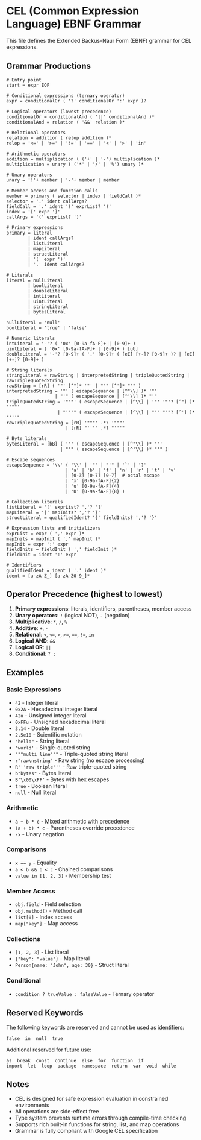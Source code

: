 # CEL (Common Expression Language) EBNF Grammar

This file defines the Extended Backus-Naur Form (EBNF) grammar for CEL expressions.

## Grammar Productions

```ebnf
# Entry point
start = expr EOF

# Conditional expressions (ternary operator)
expr = conditionalOr ( '?' conditionalOr ':' expr )?

# Logical operators (lowest precedence)
conditionalOr = conditionalAnd ( '||' conditionalAnd )*
conditionalAnd = relation ( '&&' relation )*

# Relational operators
relation = addition ( relop addition )*
relop = '<=' | '>=' | '!=' | '==' | '<' | '>' | 'in'

# Arithmetic operators
addition = multiplication ( ('+' | '-') multiplication )*
multiplication = unary ( ('*' | '/' | '%') unary )*

# Unary operators
unary = '!'+ member | '-'+ member | member

# Member access and function calls
member = primary ( selector | index | fieldCall )*
selector = '.' ident callArgs?
fieldCall = '.' ident '(' exprList? ')'
index = '[' expr ']'
callArgs = '(' exprList? ')'

# Primary expressions
primary = literal 
        | ident callArgs? 
        | listLiteral 
        | mapLiteral 
        | structLiteral 
        | '(' expr ')' 
        | '.' ident callArgs?

# Literals
literal = nullLiteral 
        | boolLiteral 
        | doubleLiteral 
        | intLiteral 
        | uintLiteral 
        | stringLiteral 
        | bytesLiteral

nullLiteral = 'null'
boolLiteral = 'true' | 'false'

# Numeric literals
intLiteral = '-'? ( '0x' [0-9a-fA-F]+ | [0-9]+ )
uintLiteral = ( '0x' [0-9a-fA-F]+ | [0-9]+ ) [uU]
doubleLiteral = '-'? [0-9]+ ( '.' [0-9]+ ( [eE] [+-]? [0-9]+ )? | [eE] [+-]? [0-9]+ )

# String literals
stringLiteral = rawString | interpretedString | tripleQuotedString | rawTripleQuotedString
rawString = [rR] ( '"' [^"]* '"' | "'" [^']* "'" )
interpretedString = '"' ( escapeSequence | [^"\\] )* '"' 
                  | "'" ( escapeSequence | [^'\\] )* "'"
tripleQuotedString = '"""' ( escapeSequence | [^\\] | '"' '"'? [^"] )* '"""'
                   | "'''" ( escapeSequence | [^\\] | "'" "'"? [^'] )* "'''"
rawTripleQuotedString = [rR] '"""' .*? '"""' 
                      | [rR] "'''" .*? "'''"

# Byte literals
bytesLiteral = [bB] ( '"' ( escapeSequence | [^"\\] )* '"' 
                    | "'" ( escapeSequence | [^'\\] )* "'" )

# Escape sequences
escapeSequence = '\\' ( '\\' | '"' | "'" | '`' | '?' 
                      | 'a' | 'b' | 'f' | 'n' | 'r' | 't' | 'v'
                      | [0-3] [0-7] [0-7]  # octal escape
                      | 'x' [0-9a-fA-F]{2} 
                      | 'u' [0-9a-fA-F]{4} 
                      | 'U' [0-9a-fA-F]{8} )

# Collection literals
listLiteral = '[' exprList? ','? ']'
mapLiteral = '{' mapInits? ','? '}'
structLiteral = qualifiedIdent? '{' fieldInits? ','? '}'

# Expression lists and initializers
exprList = expr ( ',' expr )*
mapInits = mapInit ( ',' mapInit )*
mapInit = expr ':' expr
fieldInits = fieldInit ( ',' fieldInit )*
fieldInit = ident ':' expr

# Identifiers
qualifiedIdent = ident ( '.' ident )*
ident = [a-zA-Z_] [a-zA-Z0-9_]*
```

## Operator Precedence (highest to lowest)

1. **Primary expressions**: literals, identifiers, parentheses, member access
2. **Unary operators**: `!` (logical NOT), `-` (negation)
3. **Multiplicative**: `*`, `/`, `%`
4. **Additive**: `+`, `-`
5. **Relational**: `<`, `<=`, `>`, `>=`, `==`, `!=`, `in`
6. **Logical AND**: `&&`
7. **Logical OR**: `||`
8. **Conditional**: `? :`

## Examples

### Basic Expressions
- `42` - Integer literal
- `0x2A` - Hexadecimal integer literal  
- `42u` - Unsigned integer literal
- `0xFFu` - Unsigned hexadecimal literal
- `3.14` - Double literal
- `2.5e10` - Scientific notation
- `"hello"` - String literal
- `'world'` - Single-quoted string
- `"""multi
  line"""` - Triple-quoted string literal
- `r"raw\nstring"` - Raw string (no escape processing)
- `R'''raw
  triple'''` - Raw triple-quoted string
- `b"bytes"` - Bytes literal
- `B'\x00\xFF'` - Bytes with hex escapes
- `true` - Boolean literal
- `null` - Null literal

### Arithmetic
- `a + b * c` - Mixed arithmetic with precedence
- `(a + b) * c` - Parentheses override precedence
- `-x` - Unary negation

### Comparisons
- `x == y` - Equality
- `a < b && b < c` - Chained comparisons
- `value in [1, 2, 3]` - Membership test

### Member Access
- `obj.field` - Field selection
- `obj.method()` - Method call
- `list[0]` - Index access
- `map["key"]` - Map access

### Collections
- `[1, 2, 3]` - List literal
- `{"key": "value"}` - Map literal
- `Person{name: "John", age: 30}` - Struct literal

### Conditional
- `condition ? trueValue : falseValue` - Ternary operator

## Reserved Keywords

The following keywords are reserved and cannot be used as identifiers:

```
false  in  null  true
```

Additional reserved for future use:
```
as  break  const  continue  else  for  function  if  
import  let  loop  package  namespace  return  var  void  while
```

## Notes

- CEL is designed for safe expression evaluation in constrained environments
- All operations are side-effect free
- Type system prevents runtime errors through compile-time checking
- Supports rich built-in functions for string, list, and map operations
- Grammar is fully compliant with Google CEL specification